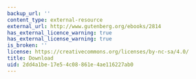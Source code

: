 ```yaml
---
backup_url: ''
content_type: external-resource
external_url: http://www.gutenberg.org/ebooks/2814
has_external_licence_warning: true
has_external_license_warning: true
is_broken: ''
license: https://creativecommons.org/licenses/by-nc-sa/4.0/
title: Download
uid: 2dd4a1be-17e5-4c08-861e-4ae116227ab0
---
```


